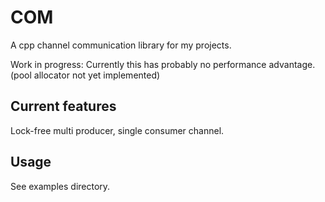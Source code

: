 # COM
A cpp channel communication library for my projects. 

Work in progress: Currently this has probably no performance advantage. (pool allocator not yet implemented)

## Current features
Lock-free multi producer, single consumer channel.

## Usage
See examples directory.
